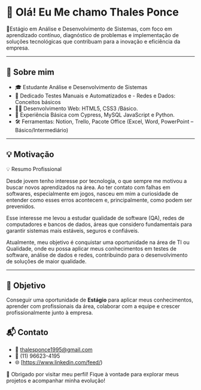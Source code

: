 # 👋 Olá! Eu Me chamo Thales Ponce

🎯Estágio em Análise e Desenvolvimento de Sistemas, com foco em aprendizado contínuo,
diagnóstico de problemas e implementação de soluções tecnológicas que contribuam para a
inovação e eficiência da empresa.

---

## 🧠 Sobre mim  ## 

- 🎓 Estudante Análise e Desenvolvimento de Sistemas
- 🧠 Dedicado Testes Manuais e Automatizados e - Redes e Dados: Conceitos básicos
- 👨‍💻 Desenvolvimento Web: HTML5, CSS3 /Básico. 
- 🧪 Experiência Básica com  Cypress, MySQL JavaScript e Python.
- 🛠️ Ferramentas: Notion, Trello, Pacote Office (Excel, Word, PowerPoint – Básico/Intermediário)
---

## 💡 Motivação  ## 

💡 Resumo Profissional

Desde jovem tenho interesse por tecnologia, o que sempre me motivou a buscar novos aprendizados na área. Ao ter contato com falhas em softwares, especialmente em jogos, nasceu em mim a curiosidade de entender como esses erros acontecem e, principalmente, como podem ser prevenidos.

Esse interesse me levou a estudar qualidade de software (QA), redes de computadores e bancos de dados, áreas que considero fundamentais para garantir sistemas mais estáveis, seguros e confiáveis.

Atualmente, meu objetivo é conquistar uma oportunidade na área de TI ou Qualidade, onde eu possa aplicar meus conhecimentos em testes de software, análise de dados e redes, contribuindo para o desenvolvimento de soluções de maior qualidade.

---

## 🚀 Objetivo  ##

Conseguir uma oportunidade de **Estágio** para aplicar meus conhecimentos, aprender com profissionais da área, colaborar com a equipe e crescer profissionalmente junto à empresa.

## 📬 Contato  ## 

- 📧 thalesponce1995@gmail.com 
- 📱 (11) 96623-4195
- 🌐 [https://www.linkedin.com/feed/) 


🧡 Obrigado por visitar meu perfil! Fique à vontade para explorar meus projetos e acompanhar minha evolução!


